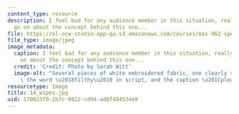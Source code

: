 ```yaml
---
content_type: resource
description: I feel bad for any audience member in this situation, really. I could
  go on about the concept behind this one...
file: https://ol-ocw-studio-app-qa.s3.amazonaws.com/courses/mas-962-special-topics-new-textiles-spring-2010/170823f02b7c9822cd04ad8f484524e9_14_wipes.jpg
file_type: image/jpeg
image_metadata:
  caption: I feel bad for any audience member in this situation, really. I could go
    on about the concept behind this one...
  credit: 'Credit: Photo by Sarah Witt'
  image-alt: "Several pieces of white embroidered fabric, one clearly showing with\
    \ the word \u2018filthy\u2019 in script, and the caption \u201Cplease, take one.\u201D"
resourcetype: Image
title: 14_wipes.jpg
uid: 170823f0-2b7c-9822-cd04-ad8f484524e9
---
```

